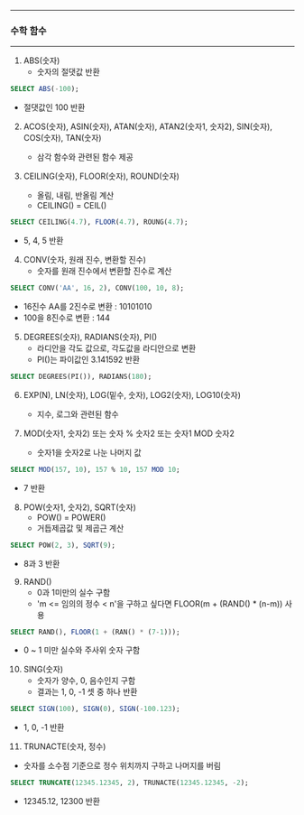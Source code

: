 -----
### 수학 함수
-----
1. ABS(숫자)
   - 숫자의 절댓값 반환
```sql
SELECT ABS(-100);
```
  - 절댓값인 100 반환

2. ACOS(숫자), ASIN(숫자), ATAN(숫자), ATAN2(숫자1, 숫자2), SIN(숫자), COS(숫자), TAN(숫자)
   - 삼각 함수와 관련된 함수 제공

3. CEILING(숫자), FLOOR(숫자), ROUND(숫자)
   - 올림, 내림, 반올림 계산
   - CEILING() = CEIL()
```sql
SELECT CEILING(4.7), FLOOR(4.7), ROUNG(4.7);
```
  - 5, 4, 5 반환

4. CONV(숫자, 원래 진수, 변환할 진수)
   - 숫자를 원래 진수에서 변환할 진수로 계산
```sql
SELECT CONV('AA', 16, 2), CONV(100, 10, 8);
```
  - 16진수 AA를 2진수로 변환 : 10101010
  - 100을 8진수로 변환 : 144

5. DEGREES(숫자), RADIANS(숫자), PI()
   - 라디안을 각도 값으로, 각도값을 라디안으로 변환
   - PI()는 파이값인 3.141592 반환
```sql
SELECT DEGREES(PI()), RADIANS(180);
```

6. EXP(N), LN(숫자), LOG(밑수, 숫자), LOG2(숫자), LOG10(숫자)
   - 지수, 로그와 관련된 함수

7. MOD(숫자1, 숫자2) 또는 숫자 % 숫자2 또는 숫자1 MOD 숫자2
   - 숫자1을 숫자2로 나눈 나머지 값
```sql
SELECT MOD(157, 10), 157 % 10, 157 MOD 10;
```
  - 7 반환

8. POW(숫자1, 숫자2), SQRT(숫자)
   - POW() = POWER()
   - 거듭제곱값 및 제곱근 계산
```sql
SELECT POW(2, 3), SQRT(9);
```
  - 8과 3 반환

9. RAND()
    - 0과 1미만의 실수 구함
    - 'm <= 임의의 정수 < n'을 구하고 싶다면 FLOOR(m + (RAND() * (n-m)) 사용
```sql
SELECT RAND(), FLOOR(1 + (RAN() * (7-1)));
```
  - 0 ~ 1 미만 실수와 주사위 숫자 구함

10. SING(숫자)
    - 숫자가 양수, 0, 음수인지 구함
    - 결과는 1, 0, -1 셋 중 하나 반환
```sql
SELECT SIGN(100), SIGN(0), SIGN(-100.123);
```
  - 1, 0, -1 반환

11. TRUNACTE(숫자, 정수)
  - 숫자를 소수점 기준으로 정수 위치까지 구하고 나머지를 버림
```sql
SELECT TRUNCATE(12345.12345, 2), TRUNACTE(12345.12345, -2);
```
  - 12345.12, 12300 반환
